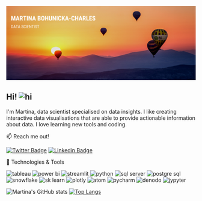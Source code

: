 ![Profile banner](https://github.com/mBohunickaCharles/mBohunickaCharles/blob/main/assets/banner.png)

## Hi! <img src="https://user-images.githubusercontent.com/1303154/88677602-1635ba80-d120-11ea-84d8-d263ba5fc3c0.gif" width="28px" height="28px" alt="hi">

I'm Martina, data scientist specialised on data insights. I like creating interactive data visualisations that are able to provide actionable information about data. I love learning new tools and coding.

:mailbox: Reach me out!

[![Twitter Badge](https://img.shields.io/badge/-@MBohunicka-1ca0f1?style=plastic&labelColor=1ca0f1&logo=twitter&logoColor=white&link=https://twitter.com/MBohunicka)](https://twitter.com/MBohunicka) [![Linkedin Badge](https://img.shields.io/badge/-Martina_Bohunicka_Charles-0e76a8?style=plastic&labelColor=0e76a8&logo=linkedin&logoColor=white)](https://www.linkedin.com/in/martina-bohunická-charles-22b468b1//)
 
:wrench: Technologies & Tools

![tableau](https://img.shields.io/badge/DataViz-tableau-informational?style=plastic&logo=tableau&logoColor=white&color=2bbc8a&link=https://public.tableau.com/app/profile/martina.bohunicka2479) ![power bi](https://img.shields.io/badge/DataViz-Power_BI-informational?style=plastic&logo=powerbi&logoColor=white&color=2bbc8a) ![streamlit](https://img.shields.io/badge/DataViz-streamlit-informational?style=plastic&logo=streamlit&logoColor=white&color=2bbc8a) ![python](https://img.shields.io/badge/Code-python-informational?style=plastic&logo=python&logoColor=white&color=2bbc8a) ![sql server](https://img.shields.io/badge/Database-Microsoft_SQL_Server-informational?style=plastic&logo=sqlserver&logoColor=white&color=2bbc8a) ![postgre sql](https://img.shields.io/badge/Database-Postgre_SQL-informational?style=plastic&logo=postgresql&logoColor=white&color=2bbc8a) ![snowflake](https://img.shields.io/badge/Cloud-Snowflake-informational?style=plastic&logo=snowflake&logoColor=white&color=2bbc8a) ![sk learn](https://img.shields.io/badge/Tools-Scikit_Learn-informational?style=plastic&logo=scikitlearn&logoColor=white&color=2bbc8a) ![plotly](https://img.shields.io/badge/Tools-Plotly-informational?style=plastic&logo=plotly&logoColor=white&color=2bbc8a) ![atom](https://img.shields.io/badge/Editor-Atom-informational?style=plastic&logo=atom&logoColor=white&color=2bbc8a) ![pycharm](https://img.shields.io/badge/Editor-PyCharm-informational?style=plastic&logo=pycharm&logoColor=white&color=2bbc8a) ![denodo](https://img.shields.io/badge/Tools-denodo-informational?style=plastic&logo=denodo&logoColor=white&color=2bbc8a) ![jypyter](https://img.shields.io/badge/Tools-Jupyter_Notebook-informational?style=plastic&logo=jupyter&logoColor=white&color=2bbc8a)


![Martina's GitHub stats](https://github-readme-stats.vercel.app/api?username=mBohunickaCharles&show_icons=true&theme=radical)
[![Top Langs](https://github-readme-stats.vercel.app/api/top-langs/?username=mBohunickaCharles&theme=radical)](https://github.com/mBohunickaCharles/github-readme-stats)
